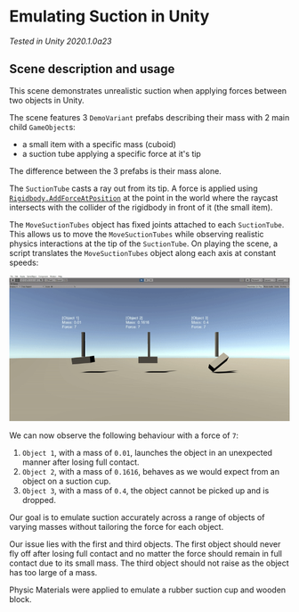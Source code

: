 # Emulating Suction in Unity
*Tested in Unity 2020.1.0a23*

## Scene description and usage

This scene demonstrates unrealistic suction when applying forces between two objects in Unity.

The scene features 3 `DemoVariant` prefabs describing their mass with 2 main child `GameObject`s:
- a small item with a specific mass (cuboid)
- a suction tube applying a specific force at it's tip

The difference between the 3 prefabs is their mass alone.

The `SuctionTube` casts a ray out from its tip. A force is applied using [`Rigidbody.AddForceAtPosition`](https://docs.unity3d.com/ScriptReference/Rigidbody.AddForceAtPosition.html) at the point in the world where the raycast intersects with the collider of the rigidbody in front of it (the small item).

The `MoveSuctionTubes` object has fixed joints attached to each `SuctionTube`. This allows us to move the `MoveSuctionTubes` while observing realistic physics interactions at the tip of the `SuctionTube`. On playing the scene, a script translates the `MoveSuctionTubes` object along each axis at constant speeds:  

![applying_force_on_different_masses](./applying_force_on_masses.gif)  

We can now observe the following behaviour with a force of `7`:
1. `Object 1`, with a mass of `0.01`, launches the object in an unexpected manner after losing full contact.
2. `Object 2`, with a mass of `0.1616`, behaves as we would expect from an object on a suction cup.
3. `Object 3`, with a mass of `0.4`, the object cannot be picked up and is dropped.

Our goal is to emulate suction accurately across a range of objects of varying masses without tailoring the force for each object.

Our issue lies with the first and third objects. The first object should never fly off after losing full contact and no matter the force should remain in full contact due to its small mass. The third object should not raise as the object has too large of a mass.

Physic Materials were applied to emulate a rubber suction cup and wooden block.

